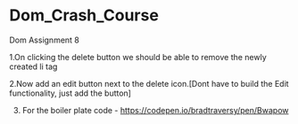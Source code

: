 # Dom_Crash_Course
Dom Assignment 8

1.On clicking the delete button we should be able to remove the newly created li tag

2.Now add an edit button next to the delete icon.[Dont have to build the Edit  functionality, just add the button]

3. For the boiler plate code - https://codepen.io/bradtraversy/pen/Bwapow
